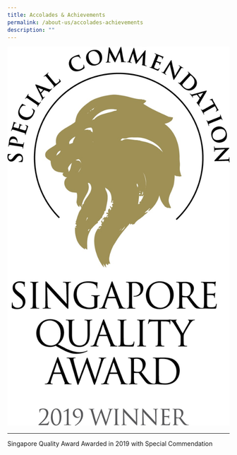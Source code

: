 ```yaml
---
title: Accolades & Achievements
permalink: /about-us/accolades-achievements
description: ""
---
```

![](/images/About%20Us/SQA.jpeg)
<hr size="8" width="100%" color="blue">  
Singapore Quality Award 
Awarded in 2019 with Special Commendation
